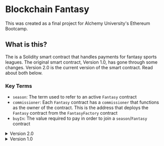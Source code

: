 # Blockchain Fantasy
This was created as a final project for Alchemy University's Ethereum Bootcamp.

## What is this?
The is a Solidity smart contract that handles payments for fantasy sports leagues. The original smart contract, Version 1.0, has gone through some changes. Version 2.0 is the current version of the smart contract. Read about both below.

### Key Terms
- `season`: The term used to refer to an active `Fantasy` contract
- `commissioner`: Each `Fantasy` contract has a `commissioner` that functions as the owner of the contract. This is the address that deploys the `Fantasy` contract from the `FantasyFactory` contract
- `buyIn`: The value required to pay in order to join a `season`/`Fantasy` contract   

<details>

<summary> Version 2.0 </summary>

## Version 2.0
The contract has been upgraded to utilize the factory pattern.

### How does it work?
Originally, all of the state was managed by one contract. A user would create a league and invite league members.  The smart contract would be responsible for handling payments for the created fantasy league.  A single contract kept track of every league that was created along with all of the funds for each league.
Version 2.0 Implements a factory pattern.  Users initially interact with a factory contract which keeps track of all the contracts that are deployed. The factory pattern allows for each league to exist within its own contract.  All the funds are no longer tied to a single contract but with each individual contract deployed by the factory.

### The smart contracts
#### `FantasyFactory.sol`
This is the factory contract that users will initially interact with.  The purpose of the contract is to create a new smart contract. This is handled through the `createFantasyContract()` function:
```solidity
function createFantasyContract(uint256 _buyIn) external {
        if (_buyIn <= 0) {
            revert Fantasy_Factory__InvalidBuyInAmount();
        }

        uint256 currentId = s_seasonCounter;

        Fantasy newFantasyContract = new Fantasy(
            payable(msg.sender),
            currentId,
            _buyIn,
            address(this)
        );

        Season storage season = s_fantasyContracts[msg.sender][currentId];
        season.fantasyContract = address(newFantasyContract);
        season.buyIn = _buyIn;

        s_seasonCounter++;

        emit FantasyContractCreation(
            address(newFantasyContract),
            msg.sender,
            currentId
        );
    }
```
- `createFantasyContract()` takes one argument, a `uint256`.  This argument sets the buy in for the league that is going to be created.
- The league id is set by the `s_seasonCounter` state variable found in the `FantasyFactory` contract.  The `s_seasonCounter` will be incremented by this function.
- The contract creates a new `Fantasy` contract passing to it 4 arguments: 
	- `msg.sender`: The address of the user calling the function 
	- `currentId`: The current value of `s_seasonCounter` to set the season id
	- `_buyIn`: The buy in amount that members will have to pay to join the league
	- `address(this)`: The contract address to the factory contract. This is done to make it easier for the `Fantasy` contract to call a function on the `FantasyFactory` contract
- The function updates the mapping which tracks all the `Fantasy` contracts that have been deployed associating the contract with the user that deployed the contract. The id of the contract is also used for tracking so a user can deploy multiple contracts

When a season is "completed", it is removed from the `s_fantasyContracts` mapping.  This is done through the `removeFantasyContract` function:
```solidity
function removeFantasyContract(address _owner, uint256 _seasonId) external {
    if (
        msg.sender != s_fantasyContracts[_owner][_seasonId].fantasyContract
    ) {
        revert Fantasy_Factory__MustCallFromContract();
    }
    delete s_fantasyContracts[_owner][_seasonId];

    emit ContractRemoved(msg.sender, _seasonId, _owner);
}
```  
- The function takes two arguments, an address `_owner`, and a uint256 `_seasonId`. 
    - These two arguments will be used to retrieve the `Fantasy` contract from `s_fantasyContracts`.  
- This function is called from the `Fantasy` contract when the commissioner calls the `completeSeason` function.  
    - That means that the `msg.sender` of this function must be the actual `Fantasy` contract.  
    - This ensures that account addresses cannot call the function.  
    - Only the commissioner of the calling `Fantasy` contract will be able to successfully initiate this function.

The factory contract has some getter functions to help retrieve data.
- `getFantasyContract` returns the address of a deployed `Fantasy` contract based on season id. While this function doesn't have an explicit `onlyOwner` modifier, the address of the caller will be used to access the `s_fantasyContracts` mapping. Technically, this is a function meant to be called by commissioners to retrieve their contracts.
- `getBuyIn` returns the buy in amount for a deployed `Fantasy` contract. Like the previous function, it uses the season id and the address of the function caller to access the `s_fantasyContracts` mapping. 
-`getSeasonCounter` is a function anyone can call to see the value of the `s_seasonCounter` variable which is responsible for settings season ids.

One of the main changes in this new contract is the `Season` struct. 
    - In Version 1, the `Season` struct contained all of the information related to a season created by a commissioner.  This information included the `commissioner`, `id`, `players`, and more.  
        - It was necessary for the `Season` struct to be this dense because of the lack of a factory pattern. 
        - In version 1, there was only a single contract, so all of the necessary information was stored in the `Season` struct. 
    - In Version 2.0, the `Season` struct does not bear as much responsibility. It is only found in the `FantasyFactory` contract. 
        - It only contains the address of the deployed `Fantasy` contract along with the `buyIn`
        - The `Season` struct is contained within a mapping which is accessed with the ``commissioner`` address and `seasonId`

#### `Fantasy.sol`
The factory pattern's benefit is highlighted by the `Fantasy.sol` contract.  A user that wants to create a `Fantasy` contract will first interact with the `FantasyFactory.sol` contract. Interaction with `FantasyFactory` will lead to the creation of a `Fantasy` contract.  This `Fantasy` contract will hold all of the state specfic to a single season.  The user that deployed the `Fantasy` contract will become the commissioner of the contract. This is a major improvement from `Version 1.0` due to the fact that `Version 1.0` handle every season created in one main contract.  The dynamic of having a single `Fantasy` contract is a security improvement considering funds are now tied to various individual contracts rather than being accumulated in one single contract.

##### State Variables
The `Fantasy` contract has important **state variables**:
```solidity
    bool private s_seasonComplete;
    uint256 private immutable i_seasonId;
    address private immutable i_commissioner;
    uint256 private immutable i_buyIn;
    address private immutable i_factory;
    uint256 private s_prizePool;
    mapping(address => Player) players;
```
- `s_seasonComplete` is a boolean used to handle deletion of the smart contract from the `FantasyFactory` mapping. It can only be true once everyone has received their winnings.
- `i_seasonId` is an immutable uint256, and it is set when the contract is created. The value is sent from the `FantasyFactory` contract. This value allows a user to deploy multiple contracts as it is a key in the `s_fantasyContracts` found in `FantasyFactory`
- `i_commissioner` is and immutable address, and it is set when the contract is created. The value is sent from the `FantasyFactory` contract, and the address is the commissioner/owner of the contract.
- `i_buyIn` is an immutable uint256 that acts as a monetary gateway into the contract. Along with another check, when a user attempts to join a season, their buy in amount must match this value.
- `i_factory` is an immutable address which is sent when the contract is created. It is the address of the `FactoryContract`.
- `s_prizePool` is incremented each time a user buys in to the league. It is used to track funds making distribution easier.
- `players` is a mapping that maps a user's address with a `Player` struct. The `Player` struct contains important information about each user.
```solidity
 struct Player {
    bool whitelisted;
    bool buyInPaid;
    uint winnings;
}
```
- `whitelisted` is a boolean that is set to true when a commissioner enables a user to join the league. In `Version 1.0`, there was a mapping called `whitelist` which served the purpose of storing addresses that were allowed to join the league. In `Version 2.0`, this is simplified into a boolean value. The `whitelisted` boolean ensures only the players in this league can interact with the functions of the `Fantasy` contract.
- `buyInPaid` is another boolean value that becomes true when a user successfully buys in to the league.
- `winnings` is a uint that keeps track of how much the player is allowed to withdraw. This is a value that will be adjusted by the commissioner.

##### Modifiers
`Fantasy.sol` has two important modifiers.
The `onlyWhitelisted` modifier ensures that only players invited to the league can interact with the contract.
```solidity
modifier onlyWhitelisted(address _address) {
    if (!players[_address].whitelisted) {
        revert Fantasy__AddressNotWhitelisted();
    }
    _;
}
```
The modifier takes an address as an argument. The modifier takes the address and uses it as a key in the `s_players` mapping. The function verifies that the address returns true for the `whitelisted` parameter.

The `onlyCommissioner` modifier ensures only the commissioner can call certain functions.
```solidity
modifier onlyCommissioner() {
	if (msg.sender != i_commissioner) {
		revert Fantasy__OnlyCommissionerCanPerformThisAction();
	}
	_;
}
```
The `i_commissioner` variable is assigned when the `Fantasy` contract is deployed. This variable is used to compare with `msg.sender` to ensure only the commissioner can interact with certain functions.

##### Constructor
The `constructor` for `Fantasy.sol` is integral in setting the unique parameters for each contract that is deployed by `FantasyFactory`.  
```solidity
constructor(
        address _commissioner,
        uint256 _seasonId,
        uint256 _buyIn,
        address _factory
    ) {
        i_seasonId = _seasonId;
        i_commissioner = _commissioner;
        i_buyIn = _buyIn;
        i_factory = _factory;

        s_players[_commissioner].whitelisted = true;
        emit SeasonStarted(_seasonId, _commissioner);
        emit Whitelisted(_seasonId, _commissioner);
    }
```
The constructor has 4 parameters:
- `_commissioner` is an address that dictates the ownership of the deployed `Fantasy` contract
- `_seasonId` is the unique uint256 identifier assigned to this contract which is based on the season counter in `FantasyFactory.sol`
- `_buyIn` is the amount that whitelisted members must pay to join the league
- `_iFactory` is the contract address of `FantasyFactory.sol` which is used in the function to complete the season
When a new contract is created with `FantasyFactory.sol`, this constructor is provided with the necessary arguments. So launching a new contract from `FantasyFactory.sol` will assign a commissioner, provide a season id, set the buy in, and store the `FantasyFactory.sol` contract address.  Additionally, the commissioner's address will be whitelisted allowing the commissioner to buy in.

##### `addToWhiteList`
The first function important to the `Fantasy` contract is the `addToWhitelist` function:
```solidity
function addToWhitelist(address _address) external onlyCommissioner {
    if (s_players[_address].whitelisted) {
        revert Fantasy__AddressAlreadyWhitelisted();
    }
    s_players[_address].whitelisted = true;
    emit Whitelisted(i_seasonId, _address);
}
```
- This function can only be called by the `commissioner`
- The function has one parameter, an address
    - The address that the commissioner will input through the frontend will be the address of the user that is to be whitelisted
- If the address is already whitelisted, this function will rever
- The address is added to the `s_players` mapping, setting the `whitelisted` boolean found in the `Player` struct to true
- The whitelisted address now has access to certain functions in the `Fantasy` contract
    - The whitelisted address will only have access to the specific contract associated with the `commissioner`

##### `buyIn`
The `buyIn` function allows whitelisted addresses to pay the buy in fee for the league
```
function buyIn(uint _buyIn) external payable onlyWhitelisted(msg.sender) {
        Player storage player = s_players[msg.sender];
        if (_buyIn != i_buyIn || _buyIn <= 0) {
            revert Fantasy__IncorrectBuyInAmount();
        }
        if (player.buyInPaid) {
            revert Fantasy__PlayerAlreadyPaid();
        }

        player.buyInPaid = true;
        s_prizePool += _buyIn;
        
        emit PlayerBuyIn(msg.sender, _buyIn);
    }
```
- The function has one argument `_buyIn`: the buy in amount 
- This function can only be called by whitelisted addresses
- If the buy in amount used as an argument does not match with the `i_buyIn` variable or if the buy in is 0, this function will revert
- The the address calling this function has already paid the buy in, this function will revert
- When this function is called successfully: 
	- The `buyInPaid` boolean in the `Player` struct associated with the address calling this function will be set to true
	- `s_prizepool` will be incremented with the `_buyIn` amount

##### `addWinnings`
The `addWinnings` function allows the commissioner to distribute funds to players in the league.  This can be done at any point in during the duration of the contract.  
```
    function addWinnings(
        address _player,
        uint _winnings
    ) external onlyCommissioner {
        Player storage player = s_players[_player];

        if (!player.whitelisted) {
            revert Fantasy__PlayerNotInLeague();
        }
        if (!player.buyInPaid) {
            revert Fantasy__PlayerDidNotPayBuyIn();
        }
        if (_winnings > s_prizePool) {
            revert Fantasy__ExceedsPrizePool();
        }

        player.winnings += _winnings;
        s_prizePool -= _winnings;

        emit AddedWinning(_player, _winnings);
    }
```
- The function takes two arguments and address and a uint
	- Funds will be added to the `_player` address
	- `_winnings` is the amount to be added
- If the commissioner attempts to add winnings to an address that isn't whitelisted, the function will revert.
- If a player is whitelisted, but the buy in has yet to be paid, the commissioner cannot add winnings for the player.
- If the amount being added is greater than the current prizepool, the function will revert
- When this function is called successfully:
	- The `Player` struct winning key is incremented. 
	- The `prizePool` is decremented by the same amount

##### `withdrawWinnings`
As the commissioner distributes the prizepool to the players, a player is free to withdraw their funds as they choose.  This is handled by the `withdrawWinnings` function:
```
 function withdrawWinnings() external payable onlyWhitelisted(msg.sender) {
	Player storage player = s_players[msg.sender];
	uint256 winnings = player.winnings;

	if (winnings <= 0) {
		revert Fantasy__NoWinningsToWithdraw();
	}
	
	player.winnings = 0;

	(bool success, ) = msg.sender.call{value: winnings}("");
	if (!success) {
		revert Fantasy__FailedToSendWinnings();
	}

	emit PlayerWithdraw(msg.sender, winnings);
}
```
- The function does not take any arguments
- The function is payable, so it can transfer ether
- The function has the `onlyWhitelisted` modifier attached to it.
	- While the modifier isn't absolutely necessary as there are further checks, it still ensures only players in this specific league can successfully call this function
- If a player attempts to call this function while there are no winnings associated with the player, this function will revert
	- This check is made using `msg.sender` and checking the `s_players` mapping
	- Because `msg.sender` must be located in the `s_players` mapping, there should be no worries of malicious addresses making calls 
	- A player attempting to act maliciously will only be able to withdraw funds associated with their address
- When this function is successfully called, the player winnings will be set to 0 to ensure multiple calls cannot be made
- This function will transfer the winning value in ether to `msg.sender`

##### `tipCommissioner`
The owner of the Fantasy contract will have to spend some gas in order to get the season started. For this reason, there is an option for players in the league to send a tip to the commissioner:
```
    function tipCommisioner() external payable onlyWhitelisted(msg.sender) {
        uint256 minValue = 0.001 ether;
        if (msg.value < minValue) {
            revert Fantasy__TipTooSmall();
        }

        (bool success, ) = i_commissioner.call{value: msg.value}("");
        if (!success) {
            revert Fantasy__FailedToSendTip();
        }

        emit TippedCommissioner(msg.sender, msg.value);
    }
```
- Only whitelisted members of the league can call this function
	- This limitation is not absolutely necessary. 
	- The step was taken to ensure only members that have been invited to a league can interact with that specific contract.
- A minimum value of 0.001 ether is required

##### `completeSeason`
This function allows a commissioner to "complete" a season after funds have been distributed.  This isn't absolutely necessary, it's just a way to clean up the `s_fantasyContracts` function in `FantasyFactory.sol`
```
function completeSeason() external onlyCommissioner {
	if (s_seasonComplete) {
		revert Fantasy__SeasonAlreadyComplete();
	}

	if (address(this).balance != 0) {
		revert Fantasy__PlayersStillNeedToWithdraw();
	}

	s_seasonComplete = true;
	FantasyFactory factory = FantasyFactory(i_factory);
	factory.removeFantasyContract(msg.sender, i_seasonId);

	emit SeasonCompleted(i_seasonId, msg.sender);
}
```
- Only the commissioner can call this function
- If the season is already complete,  this function will revert
- If the contract still has a balance, this function will revert
- When this function is successfully called:
	- `s_seasonComplete` boolean is set to true
	- `i_factory` is used to make a call to the `FantasyFactory` contract
	- `removeFantasyContract` is called sending two arguments
		- `msg.sender` is the commissioner's address which will be used in the `s_fantasyContracts` mapping
		- `i_seasonId` is used to send the season id

</details>

<details>
<summary> Version 1.0 </summary>

## Verson 1.0
This was the original smart contract. It has been updated to 2.0.
### How does it work?
Anyone can interact with this contract to deploy a season. The person interacting with the contract becomes the commissioner of the season they deployed.  The commissioner can allow other players to join their season. Everyone that's allowed to join buys in, and the smart contract holds all the funds.  The commissioner distributes the funds to the players and the players can withdraw at any point.  

### The smart contract
A ``seasons`` array keeps track of the all the seasons that have been created.
```solidity
Season[] public seasons;
```
The heart of the contract lies in the ``Season`` struct.
```solidity
struct Season {
    uint id;
    address payable commissioner;
    mapping(address => bool) whitelist;
    mapping(address => Player) players;
    uint buyIn;
    uint prizePool;
    bool distributed;
    bool complete;
}
``` 
This custom data structure keeps track off all the important details associated with a season. It contains information that includes the season id, the commissioner, a mapping of whitelisted players that are allowed to join the league, a mapping of players that have joined the league, the buy in amount, the total prize pool, whether all funds have been distributed, and whether the season has been completed.

Another key component of the contract is the ``Player`` struct.
```solidity
struct Player {
    address payable id;
    bool paid;
    uint winnings;
}
```
When a player buys in to a league, a ``Player`` struct is created . This struct contains the player's address, a variable confirming that they have paid, and a variable to track their winnings. A mapping of ``Player`` structs is contained within the ``Season`` struct.

</details>